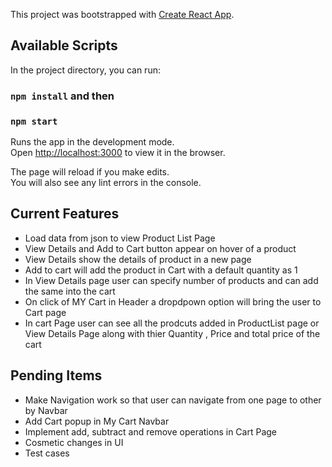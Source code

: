 This project was bootstrapped with [Create React App](https://github.com/facebook/create-react-app).

## Available Scripts

In the project directory, you can run:

### `npm install` and then

### `npm start`

Runs the app in the development mode.<br>
Open [http://localhost:3000](http://localhost:3000) to view it in the browser.

The page will reload if you make edits.<br>
You will also see any lint errors in the console.

## Current Features

- Load data from json to view Product List Page
- View Details and Add to Cart button appear on hover of a product
- View Details show the details of product in a new page
- Add to cart will add the product in Cart with a default quantity as 1
- In View Details page user can specify number of products and can add the same into the cart
- On click of MY Cart in Header a dropdpown option will bring the user to Cart page
- In cart Page user can see all the prodcuts added in ProductList page or View Details Page along with thier Quantity , Price and total price of the cart

## Pending Items

- Make Navigation work so that user can navigate from one page to other by Navbar
- Add Cart popup in My Cart Navbar
- Implement add, subtract and remove operations in Cart Page
- Cosmetic changes in UI
- Test cases
